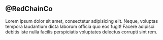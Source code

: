 ## @RedChainCo

Lorem ipsum dolor sit amet, consectetur adipisicing elit. Neque, voluptas tempora laudantium dicta laborum officia quo eos fugit! Facere adipisci debitis iste nulla facilis perspiciatis voluptates delectus corrupti sint rem.